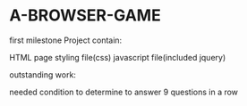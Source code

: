 # A-BROWSER-GAME
 first milestone Project contain:

HTML page
styling file(css)
javascript file(included jquery)





outstanding work:

needed condition to determine to answer 9 questions in a row





